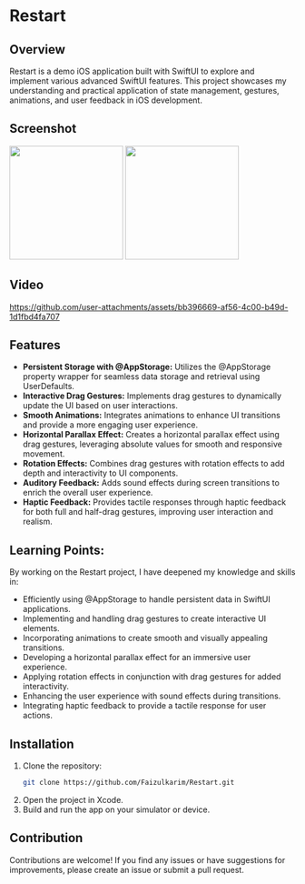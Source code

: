 # Restart

## Overview
Restart is a demo iOS application built with SwiftUI to explore and implement various advanced SwiftUI features. This project showcases my understanding and practical application of state management, gestures, animations, and user feedback in iOS development.


## Screenshot 
<img src="https://github.com/user-attachments/assets/0444d1a8-a982-4a60-992f-048cde7b4c4a" width="200" />
<img src="https://github.com/user-attachments/assets/139dc1b8-cf6d-4710-84fa-fea23363cbb8" width="200" />


## Video 
https://github.com/user-attachments/assets/bb396669-af56-4c00-b49d-1d1fbd4fa707

## Features

- **Persistent Storage with @AppStorage:** Utilizes the @AppStorage property wrapper for seamless data storage and retrieval using UserDefaults.
- **Interactive Drag Gestures:** Implements drag gestures to dynamically update the UI based on user interactions.
- **Smooth Animations:** Integrates animations to enhance UI transitions and provide a more engaging user experience.
- **Horizontal Parallax Effect:** Creates a horizontal parallax effect using drag gestures, leveraging absolute values for smooth and responsive movement.
- **Rotation Effects:** Combines drag gestures with rotation effects to add depth and interactivity to UI components.
- **Auditory Feedback:** Adds sound effects during screen transitions to enrich the overall user experience.
- **Haptic Feedback:** Provides tactile responses through haptic feedback for both full and half-drag gestures, improving user interaction and realism.


## Learning Points:
By working on the Restart project, I have deepened my knowledge and skills in:

- Efficiently using @AppStorage to handle persistent data in SwiftUI applications.
- Implementing and handling drag gestures to create interactive UI elements.
- Incorporating animations to create smooth and visually appealing transitions.
- Developing a horizontal parallax effect for an immersive user experience.
- Applying rotation effects in conjunction with drag gestures for added interactivity.
- Enhancing the user experience with sound effects during transitions.
- Integrating haptic feedback to provide a tactile response for user actions.

## Installation

1. Clone the repository:
   ```bash
   git clone https://github.com/Faizulkarim/Restart.git

2. Open the project in Xcode.
3. Build and run the app on your simulator or device.


## Contribution

Contributions are welcome! If you find any issues or have suggestions for improvements, please create an issue or submit a pull request.

